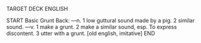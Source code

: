 TARGET DECK
ENGLISH

START
Basic
Grunt
Back: —n. 1 low guttural sound made by a pig. 2 similar sound. —v. 1 make a grunt. 2 make a similar sound, esp. To express discontent. 3 utter with a grunt. [old english, imitative]
END
